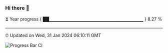 ### Hi there 👋

⏳ Year progress { ██▁▁▁▁▁▁▁▁▁▁▁▁▁▁▁▁▁▁▁▁▁▁▁▁▁▁▁▁ } 8.27 %

---

⏰ Updated on Wed, 31 Jan 2024 06:10:11 GMT

![Progress Bar CI](https://github.com/Shyam-Makwana/GitHub-Actions-Demo/workflows/Progress%20Bar%20CI/badge.svg)
